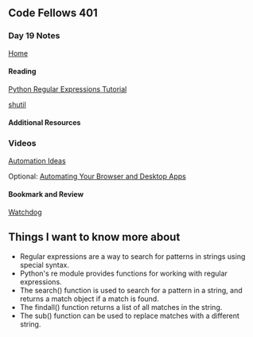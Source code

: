 ## Code Fellows 401

### Day 19 Notes

[Home](../README.md)

#### Reading

[Python Regular Expressions Tutorial](https://www.datacamp.com/community/tutorials/python-regular-expression-tutorial)

[shutil](https://pymotw.com/3/shutil/)

#### Additional Resources

### Videos

[Automation Ideas](https://www.youtube.com/watch?v=qbW6FRbaSl0&t=69s)

Optional: [Automating Your Browser and Desktop Apps](https://www.youtube.com/watch?v=dZLyfbSQPXI)

#### Bookmark and Review

[Watchdog](https://pythonhosted.org/watchdog/)

## Things I want to know more about

* Regular expressions are a way to search for patterns in strings using special syntax.
* Python's re module provides functions for working with regular expressions.
* The search() function is used to search for a pattern in a string, and returns a match object if a match is found.
* The findall() function returns a list of all matches in the string.
* The sub() function can be used to replace matches with a different string.